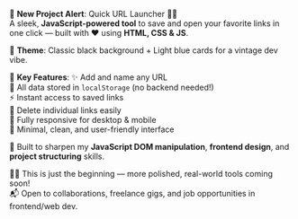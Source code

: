 🚀 **New Project Alert**: Quick URL Launcher 🔗💡  
A sleek, **JavaScript-powered tool** to save and open your favorite links in one click — built with ❤️ using **HTML, CSS & JS**.

🖤 **Theme**: Classic black background + Light blue cards for a vintage dev vibe.

🎯 **Key Features**:
✨ Add and name any URL  
🧠 All data stored in `localStorage` (no backend needed!)  
⚡ Instant access to saved links  
🧹 Delete individual links easily  
📱 Fully responsive for desktop & mobile  
🎨 Minimal, clean, and user-friendly interface

🔧 Built to sharpen my **JavaScript DOM manipulation**, **frontend design**, and **project structuring** skills.

👨‍💻 This is just the beginning — more polished, real-world tools coming soon!  
📬 Open to collaborations, freelance gigs, and job opportunities in frontend/web dev.

